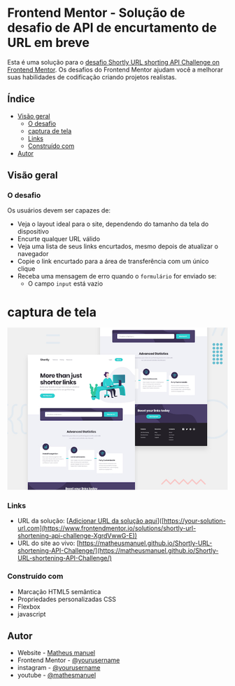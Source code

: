 # Frontend Mentor - Solução de desafio de API de encurtamento de URL em breve

Esta é uma solução para o [desafio Shortly URL shorting API Challenge on Frontend Mentor](https://www.frontendmentor.io/challenges/url-shortening-api-landing-page-2ce3ob-G). Os desafios do Frontend Mentor ajudam você a melhorar suas habilidades de codificação criando projetos realistas.

## Índice

- [Visão geral](#visão-geral)
  - [O desafio](#o-desafio)
  - [captura de tela](#captura-de-tela)
  - [Links](#links)
  - [Construído com](#construído-com)
- [Autor](#autor)

## Visão geral

### O desafio

Os usuários devem ser capazes de:

- Veja o layout ideal para o site, dependendo do tamanho da tela do dispositivo
- Encurte qualquer URL válido
- Veja uma lista de seus links encurtados, mesmo depois de atualizar o navegador
- Copie o link encurtado para a área de transferência com um único clique
- Receba uma mensagem de erro quando o `formulário` for enviado se:
  - O campo `input` está vazio

# captura de tela

![](./desktop-preview.jpg)

### Links

- URL da solução: [[Adicionar URL da solução aqui](https://www.frontendmentor.io/solutions/shortly-url-shortening-api-challenge-XgrdVwwG-E)]([https://your-solution-url.com](https://www.frontendmentor.io/solutions/shortly-url-shortening-api-challenge-XgrdVwwG-E))
- URL do site ao vivo: [https://matheusmanuel.github.io/Shortly-URL-shortening-API-Challenge/](https://matheusmanuel.github.io/Shortly-URL-shortening-API-Challenge/)


### Construído com

- Marcação HTML5 semântica
- Propriedades personalizadas CSS
- Flexbox
- javascript

## Autor

- Website - [Matheus manuel](https://www.your-site.com)
- Frontend Mentor - [@yourusername](https://www.frontendmentor.io/profile/yourusername)
- instagram - [@yourusername](https://www.twitter.com/yourusername)
- youtube - [@mathesmanuel](https://youtube.com/matheusmanuel)
